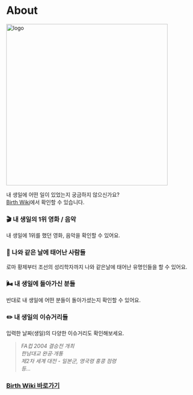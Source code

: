 # About

<img width="429" alt="logo" src="https://user-images.githubusercontent.com/70802487/116229201-2c48d800-a791-11eb-86d8-df4cc15e31d3.png">

내 생일에 어떤 일이 있었는지 궁금하지 않으신가요?  
[Birth Wiki](https://birthwiki.space)에서 확인할 수 있습니다. 

### 🎬️ 내 생일의 1위 영화 / 음악
내 생일에 1위를 했던 영화, 음악을 확인할 수 있어요.

### 🎂 나와 같은 날에 태어난 사람들
로마 황제부터 조선의 성리학자까지 나와 같은날에 태어난 유명인들을 할 수 있어요.

### 🌬️ 내 생일에 돌아가신 분들
반대로 내 생일에 어떤 분들이 돌아가셨는지 확인할 수 있어요.

### ✏️ 내 생일의 이슈거리들
입력한 날짜(생일)의 다양한 이슈거리도 확인해보세요.  

> _FA컵 2004 결승전 개최_   
> _한남대교 완공·개통_  
> _제2차 세계 대전 - 일본군, 영국령 홍콩 점령_  
> _등..._

### [Birth Wiki 바로가기](https://birthwiki.space)
